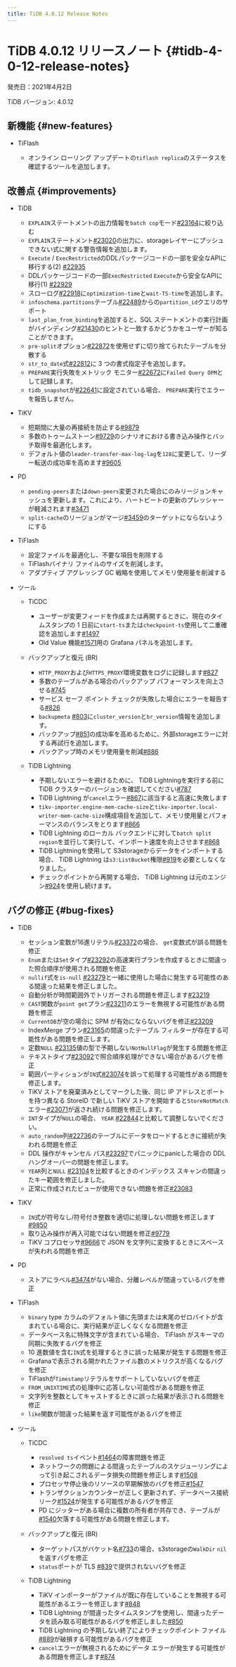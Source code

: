 ```yaml
---
title: TiDB 4.0.12 Release Notes
---
```


# TiDB 4.0.12 リリースノート {#tidb-4-0-12-release-notes}

発売日：2021年4月2日

TiDB バージョン: 4.0.12

## 新機能 {#new-features}

-   TiFlash

    -   オンライン ローリング アップデートの`tiflash replica`のステータスを確認するツールを追加します。

## 改善点 {#improvements}

-   TiDB

    -   `EXPLAIN`ステートメントの出力情報を`batch cop`モード[<a href="https://github.com/pingcap/tidb/pull/23164">#23164</a>](https://github.com/pingcap/tidb/pull/23164)に絞り込む
    -   `EXPLAIN`ステートメント[<a href="https://github.com/pingcap/tidb/pull/23020">#23020</a>](https://github.com/pingcap/tidb/pull/23020)の出力に、storageレイヤーにプッシュできない式に関する警告情報を追加します。
    -   `Execute` / `ExecRestricted`のDDLパッケージコードの一部を安全なAPIに移行する(2) [<a href="https://github.com/pingcap/tidb/pull/22935">#22935</a>](https://github.com/pingcap/tidb/pull/22935)
    -   DDLパッケージコードの一部`ExecRestricted` `Execute`から安全なAPIに移行(1) [<a href="https://github.com/pingcap/tidb/pull/22929">#22929</a>](https://github.com/pingcap/tidb/pull/22929)
    -   スローログ[<a href="https://github.com/pingcap/tidb/pull/22918">#22918</a>](https://github.com/pingcap/tidb/pull/22918)に`optimization-time`と`wait-TS-time`を追加します。
    -   `infoschema.partitions`テーブル[<a href="https://github.com/pingcap/tidb/pull/22489">#22489</a>](https://github.com/pingcap/tidb/pull/22489)からの`partition_id`クエリのサポート
    -   `last_plan_from_binding`を追加すると、SQL ステートメントの実行計画がバインディング[<a href="https://github.com/pingcap/tidb/pull/21430">#21430</a>](https://github.com/pingcap/tidb/pull/21430)のヒントと一致するかどうかをユーザーが知ることができます。
    -   `pre-split`オプション[<a href="https://github.com/pingcap/tidb/pull/22872">#22872</a>](https://github.com/pingcap/tidb/pull/22872)を使用せずに切り捨てられたテーブルを分散する
    -   `str_to_date`式[<a href="https://github.com/pingcap/tidb/pull/22812">#22812</a>](https://github.com/pingcap/tidb/pull/22812)に 3 つの書式指定子を追加します。
    -   `PREPARE`実行失敗をメトリック モニター[<a href="https://github.com/pingcap/tidb/pull/22672">#22672</a>](https://github.com/pingcap/tidb/pull/22672)に`Failed Query OPM`として記録します。
    -   `tidb_snapshot`が[<a href="https://github.com/pingcap/tidb/pull/22641">#22641</a>](https://github.com/pingcap/tidb/pull/22641)に設定されている場合、 `PREPARE`実行でエラーを報告しません。

-   TiKV

    -   短期間に大量の再接続を防止する[<a href="https://github.com/tikv/tikv/pull/9879">#9879</a>](https://github.com/tikv/tikv/pull/9879)
    -   多数のトゥームストーン[<a href="https://github.com/tikv/tikv/pull/9729">#9729</a>](https://github.com/tikv/tikv/pull/9729)のシナリオにおける書き込み操作とバッチ取得を最適化します。
    -   デフォルト値の`leader-transfer-max-log-lag`を`128`に変更して、リーダー転送の成功率を高めます[<a href="https://github.com/tikv/tikv/pull/9605">#9605</a>](https://github.com/tikv/tikv/pull/9605)

-   PD

    -   `pending-peers`または`down-peers`変更された場合にのみリージョンキャッシュを更新します。これにより、ハートビートの更新のプレッシャーが軽減されます[<a href="https://github.com/pingcap/pd/pull/3471">#3471</a>](https://github.com/pingcap/pd/pull/3471)
    -   `split-cache`のリージョンがマージ[<a href="https://github.com/pingcap/pd/pull/3459">#3459</a>](https://github.com/pingcap/pd/pull/3459)のターゲットにならないようにする

-   TiFlash

    -   設定ファイルを最適化し、不要な項目を削除する
    -   TiFlashバイナリ ファイルのサイズを削減します。
    -   アダプティブ アグレッシブ GC 戦略を使用してメモリ使用量を削減する

-   ツール

    -   TiCDC

        -   ユーザーが変更フィードを作成または再開するときに、現在のタイムスタンプの 1 日前に`start-ts`または`checkpoint-ts`使用して二重確認を追加します[<a href="https://github.com/pingcap/tiflow/pull/1497">#1497</a>](https://github.com/pingcap/tiflow/pull/1497)
        -   Old Value 機能[<a href="https://github.com/pingcap/tiflow/pull/1571">#1571</a>](https://github.com/pingcap/tiflow/pull/1571)用の Grafana パネルを追加します。

    -   バックアップと復元 (BR)

        -   `HTTP_PROXY`および`HTTPS_PROXY`環境変数をログに記録します[<a href="https://github.com/pingcap/br/pull/827">#827</a>](https://github.com/pingcap/br/pull/827)
        -   多数のテーブルがある場合のバックアップ パフォーマンスを向上させる[<a href="https://github.com/pingcap/br/pull/745">#745</a>](https://github.com/pingcap/br/pull/745)
        -   サービス セーフ ポイント チェックが失敗した場合にエラーを報告する[<a href="https://github.com/pingcap/br/pull/826">#826</a>](https://github.com/pingcap/br/pull/826)
        -   `backupmeta` [<a href="https://github.com/pingcap/br/pull/803">#803</a>](https://github.com/pingcap/br/pull/803)に`cluster_version`と`br_version`情報を追加します。
        -   バックアップ[<a href="https://github.com/pingcap/br/pull/851">#851</a>](https://github.com/pingcap/br/pull/851)の成功率を高めるために、外部storageエラーに対する再試行を追加します。
        -   バックアップ時のメモリ使用量を削減[<a href="https://github.com/pingcap/br/pull/886">#886</a>](https://github.com/pingcap/br/pull/886)

    -   TiDB Lightning

        -   予期しないエラーを避けるために、 TiDB Lightningを実行する前に TiDB クラスターのバージョンを確認してください[<a href="https://github.com/pingcap/br/pull/787">#787</a>](https://github.com/pingcap/br/pull/787)
        -   TiDB Lightning が`cancel`エラー[<a href="https://github.com/pingcap/br/pull/867">#867</a>](https://github.com/pingcap/br/pull/867)に該当すると高速に失敗します
        -   `tikv-importer.engine-mem-cache-size`と`tikv-importer.local-writer-mem-cache-size`構成項目を追加して、メモリ使用量とパフォーマンスのバランスをとります[<a href="https://github.com/pingcap/br/pull/866">#866</a>](https://github.com/pingcap/br/pull/866)
        -   TiDB Lightning のローカル バックエンドに対して`batch split region`を並行して実行して、インポート速度を向上させます[<a href="https://github.com/pingcap/br/pull/868">#868</a>](https://github.com/pingcap/br/pull/868)
        -   TiDB Lightningを使用して S3storageからデータをインポートする場合、 TiDB Lightning は`s3:ListBucket`権限[<a href="https://github.com/pingcap/br/pull/919">#919</a>](https://github.com/pingcap/br/pull/919)を必要としなくなりました。
        -   チェックポイントから再開する場合、 TiDB Lightning は元のエンジン[<a href="https://github.com/pingcap/br/pull/924">#924</a>](https://github.com/pingcap/br/pull/924)を使用し続けます。

## バグの修正 {#bug-fixes}

-   TiDB

    -   セッション変数が16進リテラル[<a href="https://github.com/pingcap/tidb/pull/23372">#23372</a>](https://github.com/pingcap/tidb/pull/23372)の場合、 `get`変数式が誤る問題を修正
    -   `Enum`または`Set`タイプ[<a href="https://github.com/pingcap/tidb/pull/23292">#23292</a>](https://github.com/pingcap/tidb/pull/23292)の高速実行プランを作成するときに間違った照合順序が使用される問題を修正
    -   `nullif`式を`is-null` [<a href="https://github.com/pingcap/tidb/pull/23279">#23279</a>](https://github.com/pingcap/tidb/pull/23279)と一緒に使用した場合に発生する可能性のある間違った結果を修正しました。
    -   自動分析が時間範囲外でトリガーされる問題を修正します[<a href="https://github.com/pingcap/tidb/pull/23219">#23219</a>](https://github.com/pingcap/tidb/pull/23219)
    -   `CAST`関数が`point get`プラン[<a href="https://github.com/pingcap/tidb/pull/23211">#23211</a>](https://github.com/pingcap/tidb/pull/23211)のエラーを無視する可能性がある問題を修正
    -   `CurrentDB`が空の場合に SPM が有効にならないバグを修正[<a href="https://github.com/pingcap/tidb/pull/23209">#23209</a>](https://github.com/pingcap/tidb/pull/23209)
    -   IndexMerge プラン[<a href="https://github.com/pingcap/tidb/pull/23165">#23165</a>](https://github.com/pingcap/tidb/pull/23165)の間違ったテーブル フィルターが存在する可能性がある問題を修正します。
    -   定数`NULL` [<a href="https://github.com/pingcap/tidb/pull/23135">#23135</a>](https://github.com/pingcap/tidb/pull/23135)値の型で予期しない`NotNullFlag`が発生する問題を修正
    -   テキストタイプ[<a href="https://github.com/pingcap/tidb/pull/23092">#23092</a>](https://github.com/pingcap/tidb/pull/23092)で照合順序処理ができない場合があるバグを修正
    -   範囲パーティションが`IN`式[<a href="https://github.com/pingcap/tidb/pull/23074">#23074</a>](https://github.com/pingcap/tidb/pull/23074)を誤って処理する可能性がある問題を修正します。
    -   TiKV ストアを廃棄済みとしてマークした後、同じ IP アドレスとポートを持つ異なる StoreID で新しい TiKV ストアを開始すると`StoreNotMatch`エラー[<a href="https://github.com/pingcap/tidb/pull/23071">#23071</a>](https://github.com/pingcap/tidb/pull/23071)が返され続ける問題を修正します。
    -   `INT`タイプが`NULL`の場合、 `YEAR` [<a href="https://github.com/pingcap/tidb/pull/22844">#22844</a>](https://github.com/pingcap/tidb/pull/22844)と比較して調整しないでください。
    -   `auto_random`列[<a href="https://github.com/pingcap/tidb/pull/22736">#22736</a>](https://github.com/pingcap/tidb/pull/22736)のテーブルにデータをロードするときに接続が失われる問題を修正
    -   DDL 操作がキャンセル パス[<a href="https://github.com/pingcap/tidb/pull/23297">#23297</a>](https://github.com/pingcap/tidb/pull/23297)でパニックにpanicした場合の DDL ハングオーバーの問題を修正します。
    -   `YEAR`列と`NULL` [<a href="https://github.com/pingcap/tidb/pull/23104">#23104</a>](https://github.com/pingcap/tidb/pull/23104)を比較するときのインデックス スキャンの間違ったキー範囲を修正しました。
    -   正常に作成されたビューが使用できない問題を修正[<a href="https://github.com/pingcap/tidb/pull/23083">#23083</a>](https://github.com/pingcap/tidb/pull/23083)

-   TiKV

    -   `IN`式が符号なし/符号付き整数を適切に処理しない問題を修正します[<a href="https://github.com/tikv/tikv/pull/9850">#9850</a>](https://github.com/tikv/tikv/pull/9850)
    -   取り込み操作が再入可能ではない問題を修正[<a href="https://github.com/tikv/tikv/pull/9779">#9779</a>](https://github.com/tikv/tikv/pull/9779)
    -   TiKV コプロセッサ[<a href="https://github.com/tikv/tikv/pull/9666">#9666</a>](https://github.com/tikv/tikv/pull/9666)で JSON を文字列に変換するときにスペースが失われる問題を修正

-   PD

    -   ストアにラベル[<a href="https://github.com/pingcap/pd/pull/3474">#3474</a>](https://github.com/pingcap/pd/pull/3474)がない場合、分離レベルが間違っているバグを修正

-   TiFlash

    -   `binary` type カラムのデフォルト値に先頭または末尾のゼロバイトが含まれている場合に、実行結果が正しくなくなる問題を修正
    -   データベース名に特殊文字が含まれている場合、 TiFlash がスキーマの同期に失敗するバグを修正
    -   10 進数値を含む`IN`式を処理するときに誤った結果が発生する問題を修正
    -   Grafanaで表示される開かれたファイル数のメトリクスが高くなるバグを修正
    -   TiFlashが`Timestamp`リテラルをサポートしていないバグを修正
    -   `FROM_UNIXTIME`式の処理中に応答しない可能性がある問題を修正
    -   文字列を整数としてキャストするときに誤った結果が表示される問題を修正
    -   `like`関数が間違った結果を返す可能性があるバグを修正

-   ツール

    -   TiCDC

        -   `resolved ts`イベント[<a href="https://github.com/pingcap/tiflow/pull/1464">#1464</a>](https://github.com/pingcap/tiflow/pull/1464)の障害問題を修正
        -   ネットワークの問題による間違ったテーブルのスケジューリングによって引き起こされるデータ損失の問題を修正します[<a href="https://github.com/pingcap/tiflow/pull/1508">#1508</a>](https://github.com/pingcap/tiflow/pull/1508)
        -   プロセッサ停止後のリソースの早期解放のバグを修正[<a href="https://github.com/pingcap/tiflow/pull/1547">#1547</a>](https://github.com/pingcap/tiflow/pull/1547)
        -   トランザクションカウンターが正しく更新されず、データベース接続リーク[<a href="https://github.com/pingcap/tiflow/pull/1524">#1524</a>](https://github.com/pingcap/tiflow/pull/1524)が発生する可能性があるバグを修正
        -   PD にジッターがある場合に複数の所有者が共存でき、テーブルが[<a href="https://github.com/pingcap/tiflow/pull/1540">#1540</a>](https://github.com/pingcap/tiflow/pull/1540)欠落する可能性がある問題を修正します。

    -   バックアップと復元 (BR)

        -   ターゲットパスがバケット名[<a href="https://github.com/pingcap/br/pull/733">#733</a>](https://github.com/pingcap/br/pull/733)の場合、s3storageの`WalkDir` `nil`を返すバグを修正
        -   `status`ポートが TLS [<a href="https://github.com/pingcap/br/pull/839">#839</a>](https://github.com/pingcap/br/pull/839)で提供されないバグを修正

    -   TiDB Lightning

        -   TiKV インポーターがファイルが既に存在していることを無視する可能性があるエラーを修正します[<a href="https://github.com/pingcap/br/pull/848">#848</a>](https://github.com/pingcap/br/pull/848)
        -   TiDB Lightning が間違ったタイムスタンプを使用し、間違ったデータを読み取る可能性があるバグを修正しました[<a href="https://github.com/pingcap/br/pull/850">#850</a>](https://github.com/pingcap/br/pull/850)
        -   TiDB Lightning の予期しない終了によりチェックポイント ファイル[<a href="https://github.com/pingcap/br/pull/889">#889</a>](https://github.com/pingcap/br/pull/889)が破損する可能性があるバグを修正
        -   `cancel`エラーが無視されるためにデータ エラーが発生する可能性がある問題を修正します[<a href="https://github.com/pingcap/br/pull/874">#874</a>](https://github.com/pingcap/br/pull/874)

